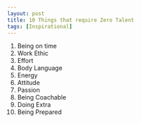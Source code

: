 ```yaml
---
layout: post
title: 10 Things that require Zero Talent
tags: [Inspirational]
---
```


1. Being on time
2. Work Ethic
3. Effort
4. Body Language
5. Energy
6. Attitude
7. Passion
8. Being Coachable
9. Doing Extra
10. Being Prepared
